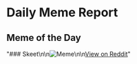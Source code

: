 # Daily Meme Report

## Meme of the Day
"### Skeet\n\n![Meme](https://i.redd.it/7tsbi0fw310f1.gif)\n\n[View on Reddit](https://redd.it/1kjlvfb)"
